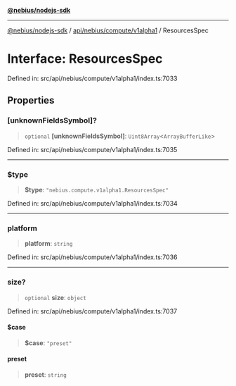 [**@nebius/nodejs-sdk**](../../../../../README.md)

***

[@nebius/nodejs-sdk](../../../../../README.md) / [api/nebius/compute/v1alpha1](../README.md) / ResourcesSpec

# Interface: ResourcesSpec

Defined in: src/api/nebius/compute/v1alpha1/index.ts:7033

## Properties

### \[unknownFieldsSymbol\]?

> `optional` **\[unknownFieldsSymbol\]**: `Uint8Array`\<`ArrayBufferLike`\>

Defined in: src/api/nebius/compute/v1alpha1/index.ts:7035

***

### $type

> **$type**: `"nebius.compute.v1alpha1.ResourcesSpec"`

Defined in: src/api/nebius/compute/v1alpha1/index.ts:7034

***

### platform

> **platform**: `string`

Defined in: src/api/nebius/compute/v1alpha1/index.ts:7036

***

### size?

> `optional` **size**: `object`

Defined in: src/api/nebius/compute/v1alpha1/index.ts:7037

#### $case

> **$case**: `"preset"`

#### preset

> **preset**: `string`
